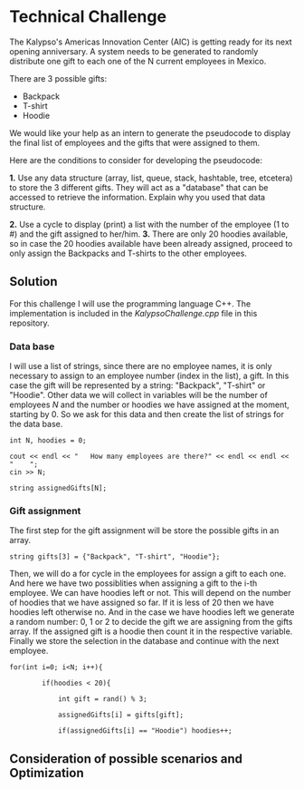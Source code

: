 # Technical Challenge

The Kalypso's Americas Innovation Center (AIC) is getting ready for its next opening anniversary. A system needs to be
generated to randomly distribute one gift to each one of the N current employees in Mexico.

There are 3 possible gifts:
* Backpack
* T-shirt
* Hoodie

We would like your help as an intern to generate the pseudocode to display the final list of employees and the gifts that
were assigned to them.

Here are the conditions to consider for developing the pseudocode:

**1.** Use any data structure (array, list, queue, stack, hashtable, tree, etcetera) to store the 3 different gifts. They
will act as a "database" that can be accessed to retrieve the information. Explain why you used that data
structure.

**2.** Use a cycle to display (print) a list with the number of the employee (1 to #) and the gift assigned to her/him.
**3.** There are only 20 hoodies available, so in case the 20 hoodies available have been already assigned, proceed
to only assign the Backpacks and T-shirts to the other employees. 

## Solution
For this challenge I will use the programming language C++. The implementation is included in the *KalypsoChallenge.cpp* file in this repository. 

### Data base
I will use a list of strings, since there are no employee names, it is only necessary to assign to an employee number (index in the list), a gift. In this case the gift will be represented by a string: "Backpack", "T-shirt" or "Hoodie". Other data we will collect in variables will be the number of employees *N* and the number or hoodies we have assigned at the moment, starting by 0. So we ask for this data and then create the list of strings for the data base.

```
int N, hoodies = 0;

cout << endl << "   How many employees are there?" << endl << endl << "    ";
cin >> N;

string assignedGifts[N];
```
### Gift assignment

The first step for the gift assignment will be store the possible gifts in an array.

```
string gifts[3] = {"Backpack", "T-shirt", "Hoodie"};
```
Then, we will do a for cycle in the employees for assign a gift to each one. And here we have two possiblities when assigning a gift to the i-th employee. We can have hoodies left or not. This will depend on the number of hoodies that we have assigned so far. If it is less of 20 then we have hoodies left otherwise no. And in the case we have hoodies left we generate a random number: 0, 1 or 2 to decide the gift we are assigning from the gifts array. If the assigned gift is a hoodie then count it in the respective variable. Finally we store the selection in the database and continue with the next employee.

```
for(int i=0; i<N; i++){
       
        if(hoodies < 20){
            
            int gift = rand() % 3;
            
            assignedGifts[i] = gifts[gift];
  
            if(assignedGifts[i] == "Hoodie") hoodies++; 
```


## Consideration of possible scenarios and Optimization

